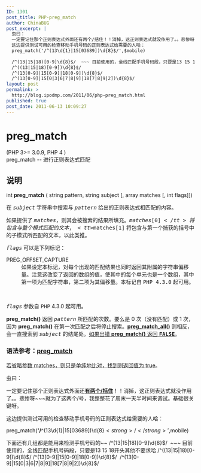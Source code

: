 ```yaml
---
ID: 1301
post_title: PHP-preg_match
author: ChinaBUG
post_excerpt: |
  虫曰：
  一定要记住那个正则表达式外面还有两个/括住！！消掉，这正则表达式就没作用了。。悲惨呀~~~就为了这两个/号，我整整花了周末一天半时间来调试。基础很关键呀。
  这边提供测试可用的检查移动手机号码的正则表达式给需要的人哈：
  preg_match('/^(13\d{1}|15[03689])\d{8}$/',$mobile)
  
  /^(13|15|18)[0-9]\d{8}$/  ~~~ 目前使用的，全线匹配手机号码段，只要是13 15 18开头其他不要求哈
  /^((13|15|18)[0-9])\d{8}$/
  /^(13[0-9]|15[0-9]|18[0-9])\d{8}$/
  /^(13[0-9]|15[0|3|6|7|8|9]|18[7|8|9|2])\d{8}$/
layout: post
permalink: >
  http://blog.ipodmp.com/2011/06/php-preg_match.html
published: true
post_date: 2011-06-13 10:09:27
---
```

<h1><a name="function.preg-match"></a>preg_match</h1>
<div><a name="AEN96047"></a>(PHP 3&gt;= 3.0.9, PHP 4 )</div>
preg_match -- 进行正则表达式匹配
<div><a name="AEN96050"></a></div>
<h2>说明</h2>
int <strong>preg_match</strong> ( string pattern, string subject [, array matches [, int flags]])

在 <tt><em>subject</em></tt> 字符串中搜索与 <tt><em>pattern</em></tt> 给出的正则表达式相匹配的内容。

如果提供了 <tt><em>matches</em></tt>，则其会被搜索的结果所填充。<tt>$matches[0]</tt> 将包含与整个模式匹配的文本，<tt>$matches[1]</tt> 将包含与第一个捕获的括号中的子模式所匹配的文本，以此类推。

<tt><em>flags</em></tt> 可以是下列标记：
<div><dl><dt>PREG_OFFSET_CAPTURE </dt><dd>如果设定本标记，对每个出现的匹配结果也同时返回其附属的字符串偏移量。注意这改变了返回的数组的值，使其中的每个单元也是一个数组，其中第一项为匹配字符串，第二项为其偏移量。本标记自 <tt>PHP 4.3.0</tt> 起可用。</dd></dl></div>
 

<dl></dl><tt><em>flags</em></tt> 参数自 <tt>PHP</tt> 4.3.0 起可用。 

<strong>preg_match()</strong> 返回 <tt><em>pattern</em></tt> 所匹配的次数。要么是 0 次（没有匹配）或 1 次，因为 <strong>preg_match()</strong> 在第一次匹配之后将停止搜索。<a href="http://www.yesky.com/imagesnew/software/php/zh/function.preg-match-all.html"><strong>preg_match_all()</strong></a> 则相反，会一直搜索到 <tt><em>subject</em></tt> 的结尾处。<span style="text-decoration: underline;">如果出错 <strong>preg_match()</strong> 返回 <tt><strong>FALSE</strong></tt></span>。
<h3>语法参考：<a href="http://www.google.com.hk/url?q=http://www.yesky.com/imagesnew/software/php/zh/function.preg-match.html&amp;sa=U&amp;ei=D2_1TYjwD4iGvgPIy5neBg&amp;ved=0CBgQFjAD&amp;usg=AFQjCNHjI4oVyqb9j7BTu-uza1jNLiUw6A" target="_blank"><strong>preg_match</strong></a></h3>
<span style="text-decoration: underline;">若省略参数 matches，则只是单纯地比对，找到则返回值为 true</span>。

虫曰：

一定要记住那个正则表达式外面还<strong><span style="text-decoration: underline;">有两个/括住</span></strong>！！消掉，这正则表达式就没作用了。。悲惨呀~~~就为了这两个/号，我整整花了周末一天半时间来调试。基础很关键呀。

这边提供测试可用的检查移动手机号码的正则表达式给需要的人哈：

preg_match(<strong>'/</strong>^(13\d{1}|15[03689])\d{8}$<strong>/</strong>',$mobile)

下面还有几组都是能用来检测手机号码的~~
/^(13|15|18)[0-9]\d{8}$/  ~~~ 目前使用的，全线匹配手机号码段，只要是13 15 18开头其他不要求哈
/^((13|15|18)[0-9])\d{8}$/
/^(13[0-9]|15[0-9]|18[0-9])\d{8}$/
 /^(13[0-9]|15[0|3|6|7|8|9]|18[7|8|9|2])\d{8}$/